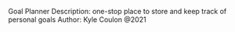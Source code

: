 Goal Planner
Description: one-stop place to store and keep track of personal goals
Author: Kyle Coulon @2021
